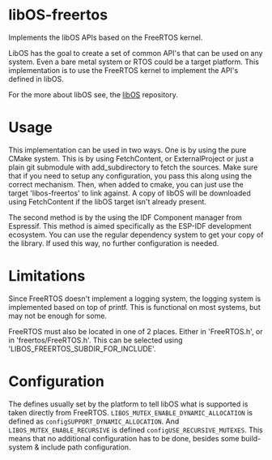 # libOS-freertos
Implements the libOS APIs based on the FreeRTOS kernel.

LibOS has the goal to create a set of common API's that can be used on any system.
Even a bare metal system or RTOS could be a target platform.
This implementation is to use the FreeRTOS kernel to implement the API's defined in libOS.

For the more about libOS see, the [libOS](https://github.com/embDevLibs/libOS) repository.

# Usage
This implementation can be used in two ways.
One is by using the pure CMake system.
This is by using FetchContent, or ExternalProject or just a plain git submodule with add_subdirectory to fetch the sources.
Make sure that if you need to setup any configuration, you pass this along using the correct mechanism.
Then, when added to cmake, you can just use the target 'libos-freertos' to link against.
A copy of libOS will be downloaded using FetchContent if the libOS target isn't already present.

The second method is by the using the IDF Component manager from Espressif.
This method is aimed specifically as the ESP-IDF development ecosystem.
You can use the regular dependency system to get your copy of the library.
If used this way, no further configuration is needed.

# Limitations
Since FreeRTOS doesn't implement a logging system, the logging system is implemented based on top of printf.
This is functional on most systems, but may not be enough for some.

FreeRTOS must also be located in one of 2 places.
Either in 'FreeRTOS.h', or in 'freertos/FreeRTOS.h'.
This can be selected using 'LIBOS_FREERTOS_SUBDIR_FOR_INCLUDE'.

# Configuration
The defines usually set by the platform to tell libOS what is supported is taken directly from FreeRTOS.
`LIBOS_MUTEX_ENABLE_DYNAMIC_ALLOCATION` is defined as `configSUPPORT_DYNAMIC_ALLOCATION`.
And `LIBOS_MUTEX_ENABLE_RECURSIVE` is defined `configUSE_RECURSIVE_MUTEXES`.
This means that no additional configuration has to be done, besides some build-system & include path configuration.
